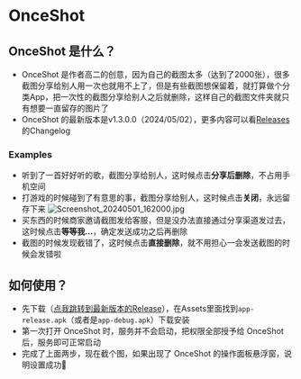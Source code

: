 # OnceShot
## OnceShot 是什么？
- OnceShot 是作者高二的创意，因为自己的截图太多（达到了2000张），很多截图分享给别人用一次也就用不上了，但是有些截图想保留着，就打算做个分类App，把一次性的截图分享给别人之后就删除，这样自己的截图文件夹就只有想要一直留存的图片了
- OnceShot 的最新版本是v1.3.0.0（2024/05/02），更多内容可以看[Releases](https://github.com/aquamarine5/OnceShot/releases)的Changelog
### Examples
- 听到了一首好好听的歌，截图分享给别人，这时候点击**分享后删除**，不占用手机空间
- 打游戏的时候碰到了有意思的事，截图分享给别人，这时候点击**关闭**，永远留存下来 ![Screenshot_20240501_162000.jpg](https://s2.loli.net/2024/05/01/yDLkRTlMxgw6HC9.jpg)
- 买东西的时候商家邀请截图发给客服，但是没办法直接通过分享渠道发过去，这时候点击**等等我...**，确定发送成功之后再删除
- 截图的时候发现截错了，这时候点击**直接删除**，就不用担心一会发送截图的时候会发错啦
## 如何使用？
- 先下载（[点我跳转到最新版本的Release](https://github.com/aquamarine5/OnceShot/releases/latest)），在Assets里面找到`app-release.apk`（或者是`app-debug.apk`）下载安装
- 第一次打开 OnceShot 时，服务并不会启动，把权限全部授予给 OnceShot 后，服务即可正常启动
- 完成了上面两步，现在截个图，如果出现了 OnceShot 的操作面板悬浮窗，说明设置成功🎉
